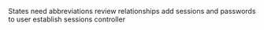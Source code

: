 States need abbreviations
review relationships
add sessions and passwords to user
establish sessions controller

